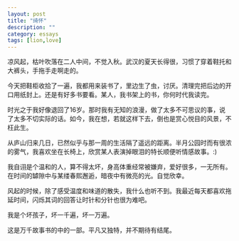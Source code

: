 ```yaml
---
layout: post
title: "绮怀"
description: ""
category: essays
tags: [lion,love]
---
```


凉风起，枯叶吹落在二人中间，不觉入秋。武汉的夏天长得很，习惯了穿着鞋托和大裤头，手拖手走啊走的。

今天把鞋柜收拾了一遍，我都用来装书了，里边生了虫，讨厌。清理完把后边的开口用纸封上。还是有好多书要看。某人，我书架上的书，你何时代我读完。

时光之于我好像退回了16岁。那时我有无知的浪漫，做了太多不可思议的事，说了太多不切实际的话。如今，我在想，若就这样下去，倒也是赏心悦目的风景，不枉此生。

从庐山归来几日，已然似乎与那一周的生活隔了遥远的距离。半月公园时而有很浓的雾气，我喜欢坐在长椅上，欣赏某人表演掉眼泪的特长顺便听情感故事。:)

我自诩是个温和的人，算不得太坏，身高体重经常被嫌弃，爱好很多，一无所有。在时间的罅隙中与某缕春熙邂逅，暗夜中有微亮的光。自觉欣幸。

风起的时候，除了感受温度和味道的散失，我什么也听不到。我最近每天都喜欢拖延时间，闪烁其词的回答让时针和分针也很为难吧。

我是个坏孩子，坏一千遍，坏一万遍。

这是万千故事书的中的一部。平凡又独特，并不期待有结尾。
